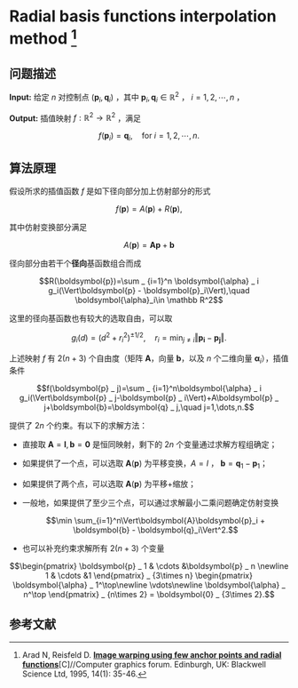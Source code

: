 # Radial basis functions interpolation method [^RBF] 

## 问题描述

**Input:** 给定 $n$ 对控制点 $(\boldsymbol{p}_i, \boldsymbol{q}_i)$ ，其中 $\boldsymbol{p}_i,\boldsymbol{q}_i\in\mathbb{R}^2$ ， $i=1, 2, \cdots,n$ ，

**Output:** 插值映射 $f : \mathbb{R}^2\to\mathbb{R}^2$ ，满足

$$f(\boldsymbol{p}_i) = \boldsymbol{q}_i, \quad \text{for } i = 1, 2, \cdots, n.$$

## 算法原理

假设所求的插值函数 $f$ 是如下径向部分加上仿射部分的形式

$$f(\boldsymbol{p}) = A(\boldsymbol{p}) + R(\boldsymbol{p}),$$

其中仿射变换部分满足

$$A(\boldsymbol{p}) = \boldsymbol{A}\boldsymbol{p} + \boldsymbol{b}$$

径向部分由若干个**径向**基函数组合而成

$$R(\boldsymbol{p})=\sum _ {i=1}^n \boldsymbol{\alpha} _ i g_i(\Vert\boldsymbol{p} - \boldsymbol{p}_i\Vert),\quad \boldsymbol{\alpha}_i\in \mathbb R^2$$

这里的径向基函数也有较大的选取自由，可以取

$$g_i(d) = (d^2 + r_i^2)^{\pm 1/2}, \quad r_i = \min_{j\neq i} \Vert\boldsymbol{p_i} - \boldsymbol{p_j}\Vert.$$

上述映射 $f$ 有 $2(n+3)$ 个自由度（矩阵 $\boldsymbol{A}$，向量 $\boldsymbol{b}$，以及 $n$ 个二维向量 $\boldsymbol{\alpha} _ i$），插值条件

$$f(\boldsymbol{p} _ j)=\sum _ {i=1}^n\boldsymbol{\alpha} _ i g_i(\Vert\boldsymbol{p} _ j-\boldsymbol{p} _ i\Vert)+A\boldsymbol{p} _ j+\boldsymbol{b}=\boldsymbol{q} _ j,\quad j=1,\dots,n.$$

提供了 $2n$ 个约束。有以下的求解方法：

- 直接取 $\boldsymbol{A} = \boldsymbol{I}, \boldsymbol{b} = \boldsymbol{0}$ 是恒同映射，剩下的 $2n$ 个变量通过求解方程组确定；
- 如果提供了一个点，可以选取 $\boldsymbol{A}(\boldsymbol{p})$ 为平移变换，$A=I$ ， $\boldsymbol{b}=\boldsymbol{q}_1-\boldsymbol{p}_1$；
- 如果提供了两个点，可以选取 $\boldsymbol{A}(\boldsymbol{p})$ 为平移+缩放；
- 一般地，如果提供了至少三个点，可以通过求解最小二乘问题确定仿射变换
  
  $$\min \sum_{i=1}^n\Vert\boldsymbol{A}\boldsymbol{p}_i + \boldsymbol{b} - \boldsymbol{q}_i\Vert^2.$$

- 也可以补充约束求解所有 $2(n+3)$ 个变量
  
$$\begin{pmatrix}
\boldsymbol{p} _ 1 & \cdots &\boldsymbol{p} _ n \newline
1 & \cdots &1
\end{pmatrix} _ {3\times n}
\begin{pmatrix}
\boldsymbol{\alpha} _ 1^\top\newline
\vdots\newline
\boldsymbol{\alpha} _ n^\top
\end{pmatrix} _ {n\times 2} = \boldsymbol{0} _ {3\times 2}.$$

## 参考文献

[^RBF]: Arad N, Reisfeld D. [**Image warping using few anchor points and radial functions**](https://onlinelibrary.wiley.com/doi/10.1111/1467-8659.1410035 )[C]//Computer graphics forum. Edinburgh, UK: Blackwell Science Ltd, 1995, 14(1): 35-46.

